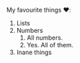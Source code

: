 My favourite things :heart::
1. Lists
2. Numbers
    1. All numbers.
    2. Yes. All of them.
3. Inane things
